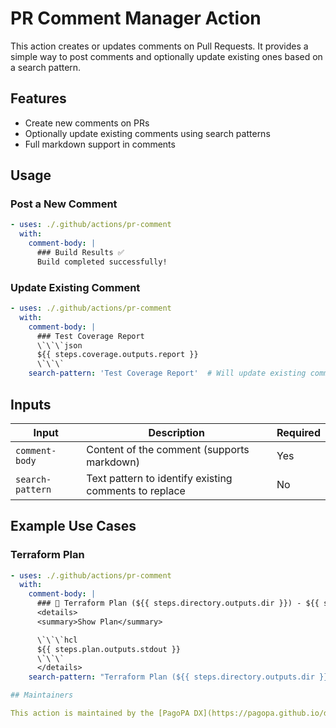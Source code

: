 # PR Comment Manager Action

This action creates or updates comments on Pull Requests. It provides a simple way to post comments and optionally update existing ones based on a search pattern.

## Features

- Create new comments on PRs
- Optionally update existing comments using search patterns
- Full markdown support in comments

## Usage

### Post a New Comment
```yaml
- uses: ./.github/actions/pr-comment
  with:
    comment-body: |
      ### Build Results ✅
      Build completed successfully!
```

### Update Existing Comment
```yaml
- uses: ./.github/actions/pr-comment
  with:
    comment-body: |
      ### Test Coverage Report
      \`\`\`json
      ${{ steps.coverage.outputs.report }}
      \`\`\`
    search-pattern: 'Test Coverage Report'  # Will update existing comment if found
```

## Inputs

| Input | Description | Required |
|-------|-------------|----------|
| `comment-body` | Content of the comment (supports markdown) | Yes |
| `search-pattern` | Text pattern to identify existing comments to replace | No |

## Example Use Cases

### Terraform Plan
```yaml
- uses: ./.github/actions/pr-comment
  with:
    comment-body: |
      ### 📖 Terraform Plan (${{ steps.directory.outputs.dir }}) - ${{ steps.plan.outcome }}
      <details>
      <summary>Show Plan</summary>

      \`\`\`hcl
      ${{ steps.plan.outputs.stdout }}
      \`\`\`
      </details>
    search-pattern: "Terraform Plan (${{ steps.directory.outputs.dir }})"

## Maintainers

This action is maintained by the [PagoPA DX](https://pagopa.github.io/dx/docs/) team.
